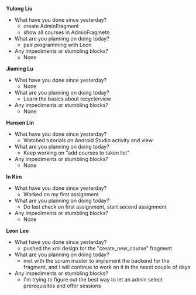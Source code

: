 **Yulong Liu**

- What have you done since yesterday?
  - create AdminFragment
  - show all courses in AdminFragmetn
- What are you planning on doing today?
  - pair programming with Leon
- Any impediments or stumbling blocks?
  - None

**Jiaming Lu**

- What have you done since yesterday?
  - None
- What are you planning on doing today?
  - Learn the basics about recyclerview 
- Any impediments or stumbling blocks?
  - None

**Hansen Lin**

- What have you done since yesterday?
  - Watched tutorials on Android Studio activity and view
- What are you planning on doing today?
  - Keep working on "add courses to taken list"
- Any impediments or stumbling blocks?
  - None

**In Kim**
- What have you done since yesterday?
  - Worked on my first assignment
- What are you planning on doing today?
  - Do last check on first assignment, start second assignment
- Any impediments or stumbling blocks?
  - None

**Leon Lee**
- What have you done since yesterday?
  - pushed the xml design for the "create_new_course" fragment
- What are you planning on doing today?
  - met with the scrum master to implement the backend for the fragment, and I will continue to work on it in the nexxt couple of days
- Any impediments or stumbling blocks?
  - I'm trying to figure out the best way to let an admin select prerequisites and offer sessions
